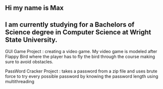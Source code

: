 ## Hi my name is Max

 I am currently studying for a Bachelors of Science degree in Computer Science at Wright State University.
 ----
 GUI Game Project
 : creating a video game. My video game is modeled after Flappy Bird where the player has to fly the bird through the course making sure to avoid obstacles. 

 PassWord Cracker Project
 : takes a password from a zip file and uses brute force to try every possible password by knowing the password length using multithreading 

<!--
**MaxGWarner/MaxGWarner** is a ✨ _special_ ✨ repository because its `README.md` (this file) appears on your GitHub profile.

Here are some ideas to get you started:

- 🔭 I’m currently working on ...
- 🌱 I’m currently learning ...
- 👯 I’m looking to collaborate on ...
- 🤔 I’m looking for help with ...
- 💬 Ask me about ...
- 📫 How to reach me: ...
- 😄 Pronouns: ...
- ⚡ Fun fact: ...
-->
